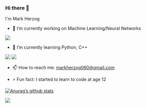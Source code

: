 ### Hi there 👋

I'm Mark Herzog

- 🔭 I’m currently working on Machine Learning/Neural Networks

![](https://img.shields.io/badge/Weights_&_Biases-FFBE00?style=for-the-badge&logo=WeightsAndBiases&logoColor=white)

- 🌱 I’m currently learning Python, C++

![](https://img.shields.io/badge/Python-14354C?style=for-the-badge&logo=python&logoColor=white)
![](https://img.shields.io/badge/C%2B%2B-00599C?style=for-the-badge&logo=c%2B%2B&logoColor=white)

- 📫 How to reach me: markherzog060@gmail.com

- ⚡ Fun fact: I started to learn to code at age 12

[![Anurag’s github stats](https://github-readme-stats.vercel.app/api?username=MarkHerzog)](https://github.com/yushi1007)

![](https://github-readme-stats.vercel.app/api/top-langs/?username=MarkHerzog&theme=blue-green)
